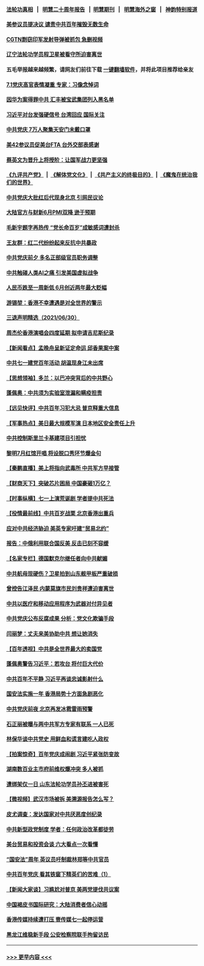 #### [法轮功真相](https://github.com/gfw-breaker/truth/blob/master/README.md?t=0) &nbsp;&nbsp;|&nbsp;&nbsp; [明慧二十周年报告](https://github.com/gfw-breaker/mh-reports/blob/master/README.md?t=0) &nbsp;&nbsp;|&nbsp;&nbsp;[明慧期刊](https://github.com/gfw-breaker/mh-qikan) &nbsp;&nbsp;|&nbsp;&nbsp; [明慧海外之窗](https://github.com/gfw-breaker/mh-news/blob/master/README.md?t=0) &nbsp;&nbsp;|&nbsp;&nbsp; [神韵特别报道](https://github.com/gfw-breaker/mh-news/blob/master/shenyun.md?t=0)
#### [美参议员提决议 谴责中共百年摧毁无数生命](../pages/nsc413/n13060723.md?t=07012301) 
#### [CGTN剽窃印军发射导弹被抓包 急删视频](../pages/nsc413/n13060449.md?t=07012301) 
#### [辽宁法轮功学员程卫星被看守所迫害离世](../pages/nsc413/n13058554.md?t=07012301) 
#### 五毛举报越来越频繁，请网友们前往下载 [一键翻墙软件](https://github.com/gfw-breaker/ssr-accounts)，并将此项目推荐给亲友
#### [7.1党庆高官表情凝重 专家：习像念悼词](../pages/nsc413/n13060278.md?t=07012301) 
#### [因华为案得罪中共 汇丰被宝武集团列入黑名单](../pages/nsc413/n13059151.md?t=07012301) 
#### [习近平对台发强硬信号 台湾回应 国际关注](../pages/nsc413/n13060108.md?t=07012301) 
#### [中共党庆 7万人聚集天安门未戴口罩](../pages/nsc413/n13059855.md?t=07012301) 
#### [美42参议员促美台FTA 台外交部表感谢](../pages/nsc413/n13060123.md?t=07012301) 
#### [蔡英文为晋升上将授阶：让国军战力更坚强](../pages/nsc413/n13059978.md?t=07012301) 
#### [《九评共产党》](https://github.com/begood0513/9ping.md/blob/master/README.md) &nbsp;|&nbsp; [《解体党文化》](../../../../jtdwh.md/blob/master/README.md)  &nbsp;|&nbsp; [《共产主义的终极目的》](../../../../gczydzjmd.md/blob/master/README.md) &nbsp;|&nbsp; [《魔鬼在统治我们的世界》](../../../../mgztzwmdsj.md/blob/master/README.md) 
#### [中共党庆大批红后代现身北京 引网民议论](../pages/nsc413/n13059944.md?t=07012301) 
#### [大陆官方与财新6月PMI双降 逊于预期](../pages/nsc413/n13059528.md?t=07012301) 
#### [毛新宇题字再热传 “党长命百岁”成敏感词遭封杀](../pages/nsc413/n13059679.md?t=07012301) 
#### [王友群：红二代纷纷起来反抗中共暴政](../pages/nsc413/n13059388.md?t=07012301) 
#### [中共党庆前夕 多名正部级官员职务调整](../pages/nsc413/n13059654.md?t=07012301) 
#### [中共触碰人类AI之痛 引发美国虚拟战争](../pages/nsc413/n13059669.md?t=07012301) 
#### [人民币跌至一周新低 6月创近两年最大贬幅](../pages/nsc413/n13059238.md?t=07012301) 
#### [游锡堃：香港不幸遭遇是对全世界的警示](../pages/nsc413/n13059405.md?t=07012301) 
#### [三退声明精选（2021/06/30）](../pages/nsc413/n13059410.md?t=07012301) 
#### [周杰伦香港演唱会四度延期 拟申请吉尼斯纪录](../pages/nsc413/n13059084.md?t=07012301) 
#### [【新闻看点】孟晚舟呈新证定命运 邱香果案中案](../pages/nsc413/n13059007.md?t=07012301) 
#### [中共七一建党百年活动 胡温现身江未出席](../pages/nsc413/n13059203.md?t=07012301) 
#### [【思想领袖】多兰：以巴冲突背后的中共野心](../pages/nsc413/n13010990.md?t=07012301) 
#### [蓬佩奥：中共须为实验室泄漏和瞒疫担责](../pages/nsc413/n13058935.md?t=07012301) 
#### [【远见快评】中共百年习犯大忌 普京释重大信息](../pages/nsc413/n13059029.md?t=07012301) 
#### [【军事热点】美日最大规模军演 日本地区安全责任上升](../pages/nsc413/n13056423.md?t=07012301) 
#### [中共控制斯里兰卡基建项目引担忧](../pages/nsc413/n13058976.md?t=07012301) 
#### [黎明7月红馆开唱 将设脱口秀环节爆金句](../pages/nsc413/n13058956.md?t=07012301) 
#### [【秦鹏直播】美上将指向武毒所 中共军方早接管](../pages/nsc413/n13059047.md?t=07012301) 
#### [【财商天下】突破芯片困局 中国豪砸1万亿？](../pages/nsc413/n13058680.md?t=07012301) 
#### [【时事纵横】七一上演荒诞剧 学者提中共死法](../pages/nsc413/n13058990.md?t=07012301) 
#### [【役情最前线】中共百岁战栗 北京香港出重兵](../pages/nsc413/n13058911.md?t=07012301) 
#### [应对中共经济胁迫 美英专家吁建“贸易北约”](../pages/nsc413/n13058815.md?t=07012301) 
#### [报告：中俄利用联合国反美 反击已刻不容缓](../pages/nsc413/n13058878.md?t=07012301) 
#### [【名家专栏】德国默克尔继任者向中共献媚](../pages/nsc413/n13058286.md?t=07012301) 
#### [中共航母现硬伤？卫星拍到山东舰甲板严重破损](../pages/nsc413/n13058825.md?t=07012301) 
#### [曾控告江泽民 内蒙莫旗市民刘贵祥遭迫害离世](../pages/nsc413/n13058000.md?t=07012301) 
#### [中共以医疗和移动应用程序为武器对付异见者](../pages/nsc413/n13058946.md?t=07012301) 
#### [中共党庆公布反腐成果 分析：党文化欺骗手段](../pages/nsc413/n13058768.md?t=07012301) 
#### [闫丽梦：丈夫来美协助中共 想让她消失](../pages/nsc413/n13058858.md?t=07012301) 
#### [【百年透视】中共是全世界最大的卖国党](../pages/nsc413/n13014567.md?t=07012301) 
#### [蓬佩奥警告习近平：若攻台 将付巨大代价](../pages/nsc413/n13058827.md?t=07012301) 
#### [中共百年不平静 习近平再谈忠诚影射什么](../pages/nsc413/n13058812.md?t=07012301) 
#### [国安法实施一年 香港局势十方面急剧恶化](../pages/nsc413/n13058824.md?t=07012301) 
#### [中共党庆前夜 北京再发冰雹雷雨预警](../pages/nsc413/n13058802.md?t=07012301) 
#### [石正丽被曝与两中共军方专家有联系 一人已死](../pages/nsc413/n13058635.md?t=07012301) 
#### [林保华谈中共党史 用鲜血和谎言建吃人政权](../pages/nsc413/n13057905.md?t=07012301) 
#### [【拍案惊奇】百年党庆成闹剧 习近平紧张防变故](../pages/nsc413/n13057333.md?t=07012301) 
#### [湖南数百业主市府前维权爆冲突 多人被抓](../pages/nsc413/n13058263.md?t=07012301) 
#### [遭绑架仅一日 山东法轮功学员孙丕进被害死](../pages/nsc413/n13055727.md?t=07012301) 
#### [【微视频】武汉市场被拆 美溯源报告怎么写？](../pages/nsc413/n13058411.md?t=07012301) 
#### [皮尤调查：发达国家对中共厌恶度创纪录](../pages/nsc413/n13058634.md?t=07012301) 
#### [中共新型政党制度 学者：任何政治改革都徒劳](../pages/nsc413/n13056354.md?t=07012301) 
#### [美台贸易和投资会谈 六大看点一次看懂](../pages/nsc413/n13058513.md?t=07012301) 
#### [“国安法”周年 英议员吁制裁林郑等中共官员](../pages/nsc413/n13058439.md?t=07012301) 
#### [中共百年党庆 看其铁窗下精英们的苦难（1）](../pages/nsc413/n13053788.md?t=07012301) 
#### [【新闻大家谈】习尴尬对普京 美两党提伐共议案](../pages/nsc413/n13058295.md?t=07012301) 
#### [中国褐皮书国际研究：大陆消费者信心动摇](../pages/nsc413/n13057789.md?t=07012301) 
#### [香港传媒持续遭打压 壹传媒七一起停运营](../pages/nsc413/n13057890.md?t=07012301) 
#### [黑龙江维稳新手段 公安检察院联手拘留访民](../pages/nsc413/n13057878.md?t=07012301) 

----
#### [ >>> 更早内容 <<< ](../indexes/nsc413-earlier.md)
